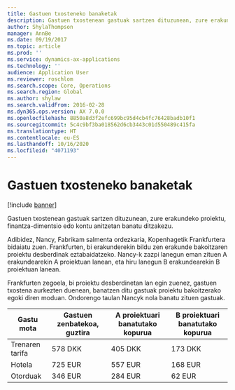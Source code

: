 ```yaml
---
title: Gastuen txosteneko banaketak
description: Gastuen txostenean gastuak sartzen dituzunean, zure erakundeko proiektu, pertsona juridiko edo kontu anitzetan banatu ditzakezu.
author: ShylaThompson
manager: AnnBe
ms.date: 09/19/2017
ms.topic: article
ms.prod: ''
ms.service: dynamics-ax-applications
ms.technology: ''
audience: Application User
ms.reviewer: roschlom
ms.search.scope: Core, Operations
ms.search.region: Global
ms.author: shylaw
ms.search.validFrom: 2016-02-28
ms.dyn365.ops.version: AX 7.0.0
ms.openlocfilehash: 8850a8d3f2efc699bc95d4cb4fc76428badb10f1
ms.sourcegitcommit: 5c4c9bf3ba018562d6cb3443c01d550489c415fa
ms.translationtype: HT
ms.contentlocale: eu-ES
ms.lasthandoff: 10/16/2020
ms.locfileid: "4071193"
---
```

# <a name="expense-report-distributions"></a>Gastuen txosteneko banaketak

[!include [banner](../includes/banner.md)]

Gastuen txostenean gastuak sartzen dituzunean, zure erakundeko proiektu, finantza-dimentsio edo kontu anitzetan banatu ditzakezu.

Adibidez, Nancy, Fabrikam salmenta ordezkaria, Kopenhagetik Frankfurtera bidaiatu zuen. Frankfurten, bi erakunderekin bildu zen erakunde bakoitzaren proiektu desberdinak eztabaidatzeko. Nancy-k zazpi lanegun eman zituen A erakundearekin A proiektuan lanean, eta hiru lanegun B erakundearekin B proiektuan lanean.

Frankfurten zegoela, bi proiektu desberdinetan lan egin zuenez, gastuen txostena aurkezten duenean, banatzen ditu gastuak proiektu bakoitzerako egoki diren moduan. Ondorengo taulan Nancyk nola banatu zituen gastuak.


| Gastu mota | Gastuen zenbatekoa, guztira|A proiektuari banatutako kopurua| B proiektuari banatutako kopurua |
|--------------|---------------------|-------------------------------|---------------------------------|
|Trenaren tarifa   |578 DKK              |405 DKK                        |173 DKK                          |
|Hotela         |725 EUR              |557 EUR                        |168 EUR                          |
|Otorduak         |346 EUR              |284 EUR                        |62 EUR                           |

